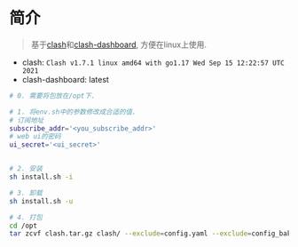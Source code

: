 # 简介
> 基于[clash](https://github.com/Dreamacro/clash)和[clash-dashboard](https://github.com/Dreamacro/clash-dashboard), 方便在linux上使用.
- clash: `Clash v1.7.1 linux amd64 with go1.17 Wed Sep 15 12:22:57 UTC 2021`
- clash-dashboard: latest

```bash
# 0. 需要将包放在/opt下.

# 1. 将env.sh中的参数修改成合适的值.
# 订阅地址
subscribe_addr='<you_subscribe_addr>'
# web ui的密码
ui_secret='<ui_secret>'


# 2. 安装
sh install.sh -i

# 3. 卸载
sh install.sh -u

# 4. 打包
cd /opt
tar zcvf clash.tar.gz clash/ --exclude=config.yaml --exclude=config_bak
```

